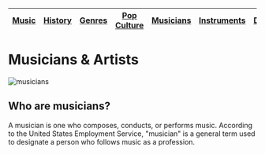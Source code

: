 | [Music](music.md) | [History](history.md) | [Genres](genres.md) | [Pop Culture](popculture.md) |  [Musicians](musicians.md) | [Instruments](instruments.md) | [Dance](dance.md) |
| --- | --- | --- | --- | --- | --- | --- |

# Musicians & Artists
![musicians](https://github.com/user-attachments/assets/c647c472-7094-44fd-a769-0838b51dbbab)
## Who are musicians?
A musician is one who composes, conducts, or performs music. According to the United States Employment Service, "musician" is a general term used to designate a person who follows music as a profession.
